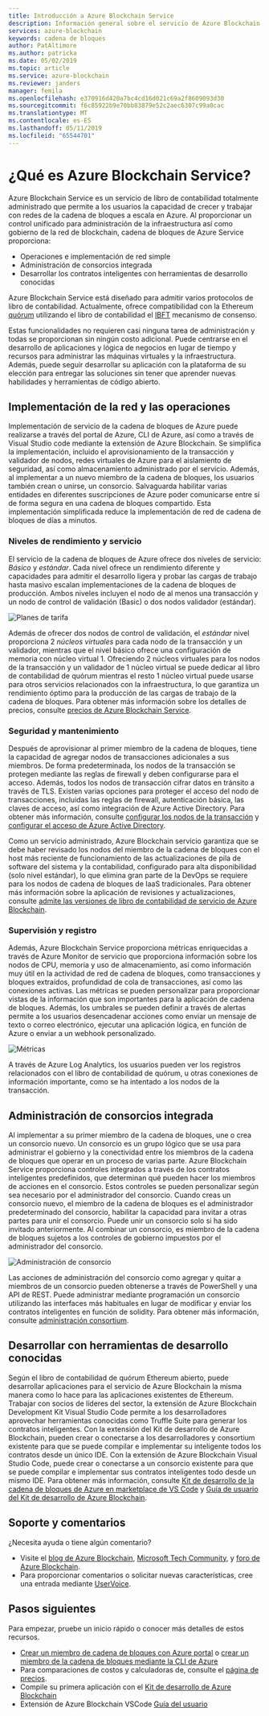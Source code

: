 ```yaml
---
title: Introducción a Azure Blockchain Service
description: Información general sobre el servicio de Azure Blockchain
services: azure-blockchain
keywords: cadena de bloques
author: PatAltimore
ms.author: patricka
ms.date: 05/02/2019
ms.topic: article
ms.service: azure-blockchain
ms.reviewer: janders
manager: femila
ms.openlocfilehash: e370916d420a7bc4cd16d021c69a2f8609093d30
ms.sourcegitcommit: f6c85922b9e70bb83879e52c2aec6307c99a0cac
ms.translationtype: MT
ms.contentlocale: es-ES
ms.lasthandoff: 05/11/2019
ms.locfileid: "65544701"
---
```

# <a name="what-is-azure-blockchain-service"></a>¿Qué es Azure Blockchain Service?

Azure Blockchain Service es un servicio de libro de contabilidad totalmente administrado que permite a los usuarios la capacidad de crecer y trabajar con redes de la cadena de bloques a escala en Azure. Al proporcionar un control unificado para administración de la infraestructura así como gobierno de la red de blockchain, cadena de bloques de Azure Service proporciona:

* Operaciones e implementación de red simple
* Administración de consorcios integrada
* Desarrollar los contratos inteligentes con herramientas de desarrollo conocidas

Azure Blockchain Service está diseñado para admitir varios protocolos de libro de contabilidad. Actualmente, ofrece compatibilidad con la Ethereum [quórum](https://www.jpmorgan.com/Quorum) utilizando el libro de contabilidad el [IBFT](https://github.com/jpmorganchase/quorum/wiki/Quorum-Consensus) mecanismo de consenso.

Estas funcionalidades no requieren casi ninguna tarea de administración y todas se proporcionan sin ningún costo adicional. Puede centrarse en el desarrollo de aplicaciones y lógica de negocios en lugar de tiempo y recursos para administrar las máquinas virtuales y la infraestructura. Además, puede seguir desarrollar su aplicación con la plataforma de su elección para entregar las soluciones sin tener que aprender nuevas habilidades y herramientas de código abierto.

## <a name="network-deployment-and-operations"></a>Implementación de la red y las operaciones

Implementación de servicio de la cadena de bloques de Azure puede realizarse a través del portal de Azure, CLI de Azure, así como a través de Visual Studio code mediante la extensión de Azure Blockchain.  Se simplifica la implementación, incluido el aprovisionamiento de la transacción y validador de nodos, redes virtuales de Azure para el aislamiento de seguridad, así como almacenamiento administrado por el servicio.  Además, al implementar a un nuevo miembro de la cadena de bloques, los usuarios también crean o unirse, un consorcio.  Salvaguarda habilitar varias entidades en diferentes suscripciones de Azure poder comunicarse entre sí de forma segura en una cadena de bloques compartido.  Esta implementación simplificada reduce la implementación de red de cadena de bloques de días a minutos.

### <a name="performance-and-service-tiers"></a>Niveles de rendimiento y servicio

El servicio de la cadena de bloques de Azure ofrece dos niveles de servicio: *Básico* y *estándar*. Cada nivel ofrece un rendimiento diferente y capacidades para admitir el desarrollo ligera y probar las cargas de trabajo hasta masivo escalan implementaciones de la cadena de bloques de producción. Ambos niveles incluyen el nodo de al menos una transacción y un nodo de control de validación (Basic) o dos nodos validador (estándar).

![Planes de tarifa](./media/overview/pricing-tiers.png)

Además de ofrecer dos nodos de control de validación, el *estándar* nivel proporciona 2 *núcleos virtuales* para cada nodo de la transacción y un validador, mientras que el nivel básico ofrece una configuración de memoria con núcleo virtual 1.  Ofreciendo 2 núcleos virtuales para los nodos de la transacción y un validador de 1 núcleo virtual se puede dedicar al libro de contabilidad de quórum mientras el resto 1 núcleo virtual puede usarse para otros servicios relacionados con la infraestructura, lo que garantiza un rendimiento óptimo para la producción de las cargas de trabajo de la cadena de bloques. Para obtener más información sobre los detalles de precios, consulte [precios de Azure Blockchain Service](https://azure.microsoft.com/pricing/details/blockchain-service).

### <a name="security-and-maintenance"></a>Seguridad y mantenimiento

Después de aprovisionar al primer miembro de la cadena de bloques, tiene la capacidad de agregar nodos de transacciones adicionales a sus miembros.  De forma predeterminada, los nodos de la transacción se protegen mediante las reglas de firewall y deben configurarse para el acceso.  Además, todos los nodos de transacción cifrar datos en tránsito a través de TLS.  Existen varias opciones para proteger el acceso del nodo de transacciones, incluidas las reglas de firewall, autenticación básica, las claves de acceso, así como integración de Azure Active Directory. Para obtener más información, consulte [configurar los nodos de la transacción](configure-transaction-nodes.md) y [configurar el acceso de Azure Active Directory](configure-aad.md).

Como un servicio administrado, Azure Blockchain servicio garantiza que se debe haber revisado los nodos del miembro de la cadena de bloques con el host más reciente de funcionamiento de las actualizaciones de pila de software del sistema y la contabilidad, configurado para alta disponibilidad (solo nivel estándar), lo que elimina gran parte de la DevOps se requiere para los nodos de cadena de bloques de IaaS tradicionales.  Para obtener más información sobre la aplicación de revisiones y actualizaciones, consulte [admite las versiones de libro de contabilidad de servicio de Azure Blockchain](ledger-versions.md).

### <a name="monitoring-and-logging"></a>Supervisión y registro

Además, Azure Blockchain Service proporciona métricas enriquecidas a través de Azure Monitor de servicio que proporciona información sobre los nodos de CPU, memoria y uso de almacenamiento, así como información muy útil en la actividad de red de cadena de bloques, como transacciones y bloques extraídos, profundidad de cola de transacciones, así como las conexiones activas.  Las métricas se pueden personalizar para proporcionar vistas de la información que son importantes para la aplicación de cadena de bloques.  Además, los umbrales se pueden definir a través de alertas permite a los usuarios desencadenar acciones como enviar un mensaje de texto o correo electrónico, ejecutar una aplicación lógica, en función de Azure o enviar a un webhook personalizado.

![Métricas](./media/overview/metrics.png)

A través de Azure Log Analytics, los usuarios pueden ver los registros relacionados con el libro de contabilidad de quórum, u otras conexiones de información importante, como se ha intentado a los nodos de la transacción.

## <a name="built-in-consortium-management"></a>Administración de consorcios integrada

Al implementar a su primer miembro de la cadena de bloques, une o crea un consorcio nuevo.  Un consorcio es un grupo lógico que se usa para administrar el gobierno y la conectividad entre los miembros de la cadena de bloques que operar en un proceso de varias parte.  Azure Blockchain Service proporciona controles integrados a través de los contratos inteligentes predefinidos, que determinan qué pueden hacer los miembros de acciones en el consorcio.  Estos controles se pueden personalizar según sea necesario por el administrador del consorcio. Cuando creas un consorcio nuevo, el miembro de la cadena de bloques es el administrador predeterminado del consorcio, habilitar la capacidad para invitar a otras partes para unir el consorcio.  Puede unir un consorcio solo si ha sido invitado anteriormente.  Al combinar un consorcio, es miembro de la cadena de bloques sujetos a los controles de gobierno impuestos por el administrador del consorcio.

![Administración de consorcio](./media/overview/consortium.png)

Las acciones de administración del consorcio como agregar y quitar a miembros de un consorcio pueden obtenerse a través de PowerShell y una API de REST. Puede administrar mediante programación un consorcio utilizando las interfaces más habituales en lugar de modificar y enviar los contratos inteligentes en función de solidity. Para obtener más información, consulte [administración consortium](consortium.md).

## <a name="develop-using-familiar-development-tools"></a>Desarrollar con herramientas de desarrollo conocidas

Según el libro de contabilidad de quórum Ethereum abierto, puede desarrollar aplicaciones para el servicio de Azure Blockchain la misma manera como lo hace para las aplicaciones existentes de Ethereum. Trabajar con socios de líderes del sector, la extensión de Azure Blockchain Development Kit Visual Studio Code permite a los desarrolladores aprovechar herramientas conocidas como Truffle Suite para generar los contratos inteligentes. Con la extensión del Kit de desarrollo de Azure Blockchain, pueden crear o conectarse a los desarrolladores y consortium existente para que se puede compilar e implementar su inteligente todos los contratos desde un único IDE. Con la extensión de Azure Blockchain Visual Studio Code, puede crear o conectarse a un consorcio existente para que se puede compilar e implementar sus contratos inteligentes todo desde un mismo IDE. Para obtener más información, consulte [Kit de desarrollo de la cadena de bloques de Azure en marketplace de VS Code](https://aka.ms/vscodebcextension) y [Guía de usuario del Kit de desarrollo de Azure Blockchain](https://aka.ms/vscodebcextensionwiki ).

## <a name="support-and-feedback"></a>Soporte y comentarios

¿Necesita ayuda o tiene algún comentario?

* Visite el [blog de Azure Blockchain](https://azure.microsoft.com/blog/topics/blockchain/), [Microsoft Tech Community](https://techcommunity.microsoft.com/t5/Blockchain/bd-p/AzureBlockchain), y [foro de Azure Blockchain](https://social.msdn.microsoft.com/Forums/home?forum=azureblockchain).
* Para proporcionar comentarios o solicitar nuevas características, cree una entrada mediante [UserVoice](https://feedback.azure.com/forums/921130-azure-blockchain-service).

## <a name="next-steps"></a>Pasos siguientes

Para empezar, pruebe un inicio rápido o conocer más detalles de estos recursos.
* [Crear un miembro de cadena de bloques con Azure portal](create-member.md) o [crear un miembro de la cadena de bloques mediante la CLI de Azure](create-member-cli.md)
* Para comparaciones de costos y calculadoras de, consulte el [página de precios](https://azure.microsoft.com/pricing/details/blockchain-service).
* Compile su primera aplicación con el [Kit de desarrollo de Azure Blockchain](https://github.com/Azure-Samples/blockchain-devkit)
* Extensión de Azure Blockchain VSCode [Guía del usuario](https://github.com/Microsoft/vscode-azure-blockchain-ethereum/wiki)
